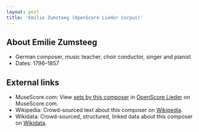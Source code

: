 ```yaml
---
layout: post
title: 'Emilie Zumsteeg (OpenScore Lieder Corpus)'
---
```


## About Emilie Zumsteeg

- German composer, music teacher, choir conductor, singer and pianist
- Dates: 1796–1857

## External links

- MuseScore.com: View [sets by this composer] in [OpenScore Lieder] on MuseScore.com.
- Wikipedia: Crowd-sourced text about this composer on [Wikipedia].
- Wikidata: Crowd-sourced, structured, linked data about this composer on [Wikidata].

[Wikipedia]: https://en.wikipedia.org/wiki/Emilie_Zumsteeg
[Wikidata]: https://www.wikidata.org/wiki/Q98799
[sets by this composer]: https://musescore.com/openscore-lieder-corpus/sets?order=title&text=Zumsteeg,+Emilie
[OpenScore Lieder]: https://musescore.com/openscore-lieder-corpus

